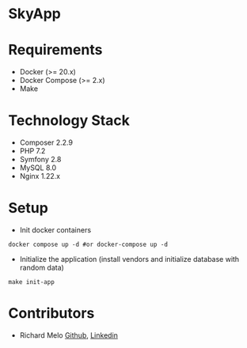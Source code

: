 SkyApp
======

Requirements
============
- Docker (>= 20.x)
- Docker Compose (>= 2.x)
- Make

Technology Stack
================
- Composer 2.2.9
- PHP 7.2
- Symfony 2.8
- MySQL 8.0
- Nginx 1.22.x

Setup
=====
- Init docker containers
```shell
docker compose up -d #or docker-compose up -d
```
- Initialize the application (install vendors and initialize database with random data)
```shell
make init-app
```

Contributors
============
- Richard Melo [Github](https://github.com/allucardster), [Linkedin](https://www.linkedin.com/in/richardmelo)